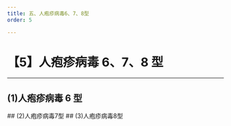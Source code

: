 ```yaml
---
title: 五、人疱疹病毒6、7、8型
order: 5

---
```


# 【5】人疱疹病毒 6、7、8 型

<kaodian :text="'微生物学检验记忆卡'" />

<!-- ###### 第三十章 疱疹病毒

> 微生物学检验 -->

<beitiW/>

---

## (1)人疱疹病毒 6 型

<son :text="'微生物学检验记忆卡'" text1="(1)人疱疹病毒6型" :textOption="[['了解',' 相关专业知识','专业知识'],['了解',' 相关专业知识','专业知识'],['了解',' 相关专业知识','专业知识']]" />
## (2)人疱疹病毒7型
<son :text="'微生物学检验记忆卡'" text1="(2)人疱疹病毒7型" :textOption="[['了解',' 相关专业知识','专业知识'],['了解',' 相关专业知识','专业知识'],['了解',' 相关专业知识','专业知识']]" />
## (3)人疱疹病毒8型
<son :text="'微生物学检验记忆卡'" text1="(3)人疱疹病毒8型" :textOption="[['了解',' 相关专业知识','专业知识'],['了解',' 相关专业知识','专业知识'],['了解',' 相关专业知识','专业知识']]" />
